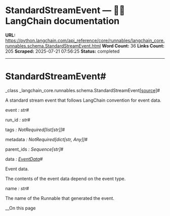 # StandardStreamEvent — 🦜🔗 LangChain  documentation

**URL:** https://python.langchain.com/api_reference/core/runnables/langchain_core.runnables.schema.StandardStreamEvent.html
**Word Count:** 36
**Links Count:** 205
**Scraped:** 2025-07-21 07:56:25
**Status:** completed

---

# StandardStreamEvent\#

_class _langchain\_core.runnables.schema.StandardStreamEvent[\[source\]](https://python.langchain.com/api_reference/_modules/langchain_core/runnables/schema.html#StandardStreamEvent)\#     

A standard stream event that follows LangChain convention for event data.

event _: str_\#     

run\_id _: str_\#     

tags _: NotRequired\[list\[str\]\]_\#     

metadata _: NotRequired\[dict\[str, Any\]\]_\#     

parent\_ids _: Sequence\[str\]_\#     

data _: [EventData](https://python.langchain.com/api_reference/core/runnables/langchain_core.runnables.schema.EventData.html#langchain_core.runnables.schema.EventData "langchain_core.runnables.schema.EventData")_\#     

Event data.

The contents of the event data depend on the event type.

name _: str_\#     

The name of the Runnable that generated the event.

__On this page